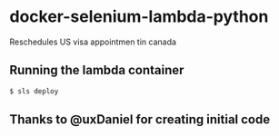 # docker-selenium-lambda-python

Reschedules US visa appointmen tin canada


## Running the lambda container 

```bash
$ sls deploy
```

## Thanks to @uxDaniel for creating initial code
